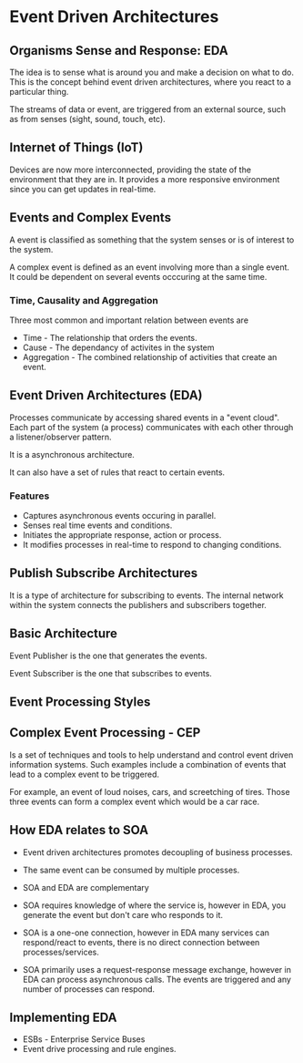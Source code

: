 # Event Driven Architectures

## Organisms Sense and Response: EDA

The idea is to sense what is around you and make a decision on what to do. This is the concept behind event driven architectures, where you react to a particular thing.

The streams of data or event, are triggered from an external source, such as from senses (sight, sound, touch, etc).

## Internet of Things (IoT)

Devices are now more interconnected, providing the state of the environment that they are in. It provides a more responsive environment since you can get updates in real-time.

## Events and Complex Events

A event is classified as something that the system senses or is of interest to the system.

A complex event is defined as an event involving more than a single event. It could be dependent on several events occcuring at the same time.

### Time, Causality and Aggregation

Three most common and important relation between events are

- Time - The relationship that orders the events.
- Cause - The dependancy of activites in the system
- Aggregation - The combined relationship of activities that create an event.

## Event Driven Architectures (EDA)

Processes communicate by accessing shared events in a "event cloud". Each part of the system (a process) communicates with each other through a listener/observer pattern.

It is a asynchronous architecture.

It can also have a set of rules that react to certain events. 

### Features

- Captures asynchronous events occuring in parallel.
- Senses real time events and conditions.
- Initiates the appropriate response, action or process.
- It modifies processes in real-time to respond to changing conditions.

## Publish Subscribe Architectures

It is a type of architecture for subscribing to events. The internal network within the system connects the publishers and subscribers together.

## Basic Architecture

Event Publisher is the one that generates the events.

Event Subscriber is the one that subscribes to events.

## Event Processing Styles

## Complex Event Processing - CEP

Is a set of techniques and tools to help understand and control event driven information systems. Such examples include a combination of events that lead to a complex event to be triggered.

For example, an event of loud noises, cars, and screetching of tires. Those three events can form a complex event which would be a car race.

## How EDA relates to SOA

- Event driven architectures promotes decoupling of business processes.
- The same event can be consumed by multiple processes.
- SOA and EDA are complementary

- SOA requires knowledge of where the service is, however in EDA, you generate the event but don't care who responds to it.
- SOA is a one-one connection, however in EDA many services can respond/react to events, there is no direct connection between processes/services.
- SOA primarily uses a request-response message exchange, however in EDA can process asynchronous calls. The events are triggered and any number of processes can respond.

## Implementing EDA

- ESBs - Enterprise Service Buses
- Event drive processing and rule engines.

